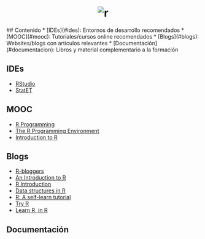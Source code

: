 <h1 align="center">
	<img src="https://www.r-project.org/Rlogo.png" alt="r">
	<br>
</h1>
## Contenido
* [IDEs](#ides): Entornos de desarrollo recomendados
* [MOOC](#mooc): Tutoriales/cursos online recomendados
* [Blogs](#blogs): Websites/blogs con artículos relevantes
* [Documentación](#documentacion): Libros y material complementario a la formación

## IDEs
- [RStudio](https://www.rstudio.com/)
- [StatET](http://www.walware.de/goto/statet)

## MOOC
- [R Programming](https://www.coursera.org/learn/r-programming)
- [The R Programming Environment](https://www.coursera.org/learn/r-programming-environment)
- [Introduction to R](https://www.datacamp.com/courses/free-introduction-to-r)

## Blogs
- [R-bloggers](https://www.r-bloggers.com)
- [An Introduction to R](https://cran.r-project.org/doc/manuals/R-intro.html)
- [R Introduction](http://www.r-tutor.com/r-introduction)
- [Data structures in R](http://adv-r.had.co.nz/Data-structures.html)
- [R: A self-learn tutorial](https://www.nceas.ucsb.edu/files/scicomp/Dloads/RProgramming/BestFirstRTutorial.pdf)
- [Try R](http://tryr.codeschool.com)
- [Learn R, in R](http://swirlstats.com)

## Documentación

